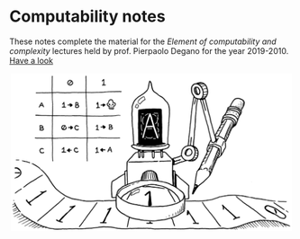 # Computability notes

These notes complete the material for the *Element of computability and complexity* lectures held by prof. Pierpaolo Degano for the year 2019-2010. [Have a look](https://geoteo1.github.io/computability_notes/src/notes.pdf)

<p align="center">
  <img width="500" src="assets/machine.png"/>
</p>
